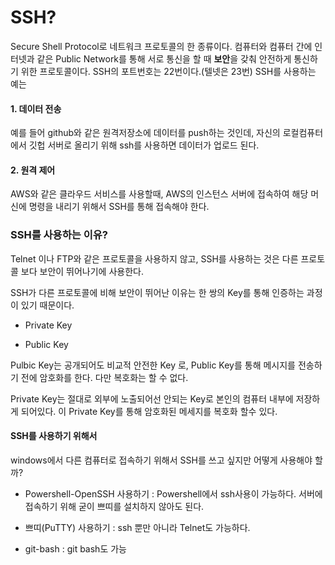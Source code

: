 # SSH?

Secure Shell Protocol로 네트워크 프로토콜의 한 종류이다. 컴퓨터와 컴퓨터 간에 인터넷과 같은 Public Network를 통해 서로 통신을 할 때
**보안**을 갖춰 안전하게 통신하기 위한 프로토콜이다. SSH의 포트번호는 22번이다.(텔넷은 23번) SSH를 사용하는 예는

#### 1. 데이터 전송

예를 들어 github와 같은 원격저장소에 데이터를 push하는 것인데, 자신의 로컬컴퓨터에서 깃헙 서버로 올리기 위해 ssh를 사용하면 데이터가 업로드
된다.

#### 2. 원격 제어

AWS와 같은 클라우드 서비스를 사용할때, AWS의 인스턴스 서버에 접속하여 해당 머신에 명령을 내리기 위해서 SSH를 통해 접속해야 한다.

### SSH를 사용하는 이유?

Telnet 이나 FTP와 같은 프로토콜을 사용하지 않고, SSH를 사용하는 것은 다른 프로토콜 보다 보안이 뛰어나기에 사용한다.

SSH가 다른 프로토콜에 비해 보안이 뛰어난 이유는 한 쌍의 Key를 통해 인증하는 과정이 있기 때문이다. 

* Private Key

* Public Key

Pulbic Key는 공개되어도 비교적 안전한 Key 로, Public Key를 통해 메시지를 전송하기 전에 암호화를 한다. 다만 복호화는 할 수 없다.

Private Key는 절대로 외부에 노출되어선 안되는 Key로 본인의 컴퓨터 내부에 저장하게 되어있다. 이 Private Key를 통해 암호화된 메세지를 복호화
할수 있다.


#### SSH를 사용하기 위해서
windows에서 다른 컴퓨터로 접속하기 위해서 SSH를 쓰고 싶지만 어떻게 사용해야 할까?

* Powershell-OpenSSH 사용하기 : Powershell에서 ssh사용이 가능하다. 서버에 접속하기 위해 굳이 쁘띠를 설치하지 않아도 된다.

* 쁘띠(PuTTY) 사용하기 : ssh 뿐만 아니라 Telnet도 가능하다.

* git-bash : git bash도 가능
